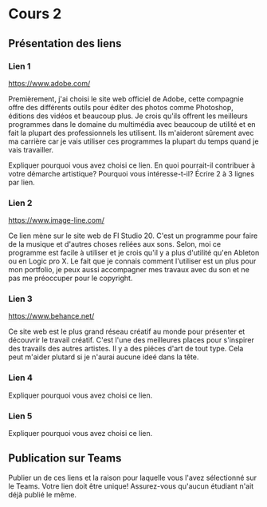 # Cours 2
## Présentation des liens

### Lien 1 
https://www.adobe.com/

Premièrement, j'ai choisi le site web officiel de Adobe, cette compagnie offre des différents outils pour éditer des photos comme Photoshop, éditions des vidéos et beaucoup plus. Je crois qu'ils offrent les meilleurs programmes dans le domaine du multimédia avec beaucoup de utilité et en fait la plupart des professionnels les utilisent. Ils m'aideront sûrement avec ma carrière car je vais utiliser ces programmes la plupart du temps quand je vais travailler. 

Expliquer pourquoi vous avez choisi ce lien. En quoi pourrait-il contribuer à votre démarche artistique? Pourquoi vous intéresse-t-il? Écrire 2 à 3 lignes par lien. 

### Lien 2 
https://www.image-line.com/

Ce lien mène sur le site web de Fl Studio 20. C'est un programme pour faire de la musique et d'autres choses reliées aux sons. Selon, moi ce programme est facile à utiliser et je crois qu'il y a plus d'utilité qu'en Ableton ou en Logic pro X. Le fait que je connais comment l'utiliser est un plus pour mon portfolio, je peux aussi accompagner mes travaux avec du son et ne pas me préoccuper pour le copyright. 

### Lien 3 
https://www.behance.net/

Ce site web est le plus grand réseau créatif au monde pour présenter et découvrir le travail créatif. C'est l'une des meilleures places pour s'inspirer des travails des autres artistes. Il y a des piéces d'art de tout type. Cela peut m'aider plutard si je n'aurai aucune ideé dans la tête. 

### Lien 4 
Expliquer pourquoi vous avez choisi ce lien. 

### Lien 5 
Expliquer pourquoi vous avez choisi ce lien.  

## Publication sur Teams
Publier un de ces liens et la raison pour laquelle vous l'avez sélectionné sur le Teams. Votre lien doit être unique! Assurez-vous qu'aucun étudiant n'ait déjà publié le même. 
